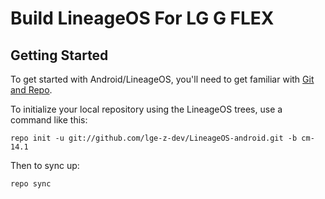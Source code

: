 Build LineageOS For LG G FLEX 
===========

Getting Started
---------------

To get started with Android/LineageOS, you'll need to get
familiar with [Git and Repo](https://source.android.com/source/using-repo.html).

To initialize your local repository using the LineageOS trees, use a command like this:

    repo init -u git://github.com/lge-z-dev/LineageOS-android.git -b cm-14.1

Then to sync up:

    repo sync
